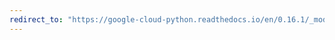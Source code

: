```yaml
---
redirect_to: "https://google-cloud-python.readthedocs.io/en/0.16.1/_modules/gcloud/connection.html"
---
```

